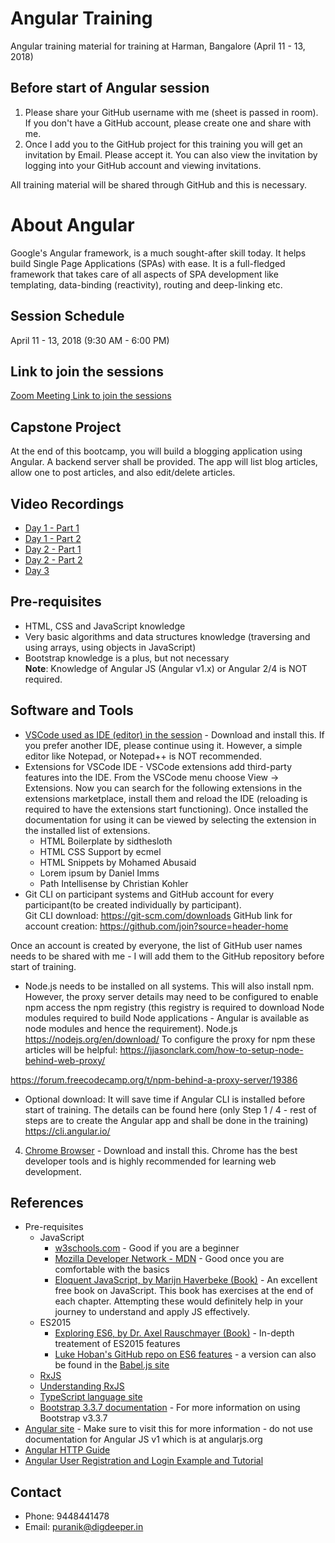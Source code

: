 # Angular Training
Angular training material for training at Harman, Bangalore (April 11 - 13, 2018)

## Before start of Angular session
1. Please share your GitHub username with me (sheet is passed in room). If you don't have a GitHub account, please create one and share with me.
2. Once I add you to the GitHub project for this training you will get an invitation by Email. Please accept it. You can also view the invitation by logging into your GitHub account and viewing invitations.

All training material will be shared through GitHub and this is necessary.

# About Angular
Google's Angular framework, is a much sought-after skill today. It helps build Single Page Applications 
(SPAs) with ease. It is a full-fledged framework that takes care of all aspects of SPA development like templating, data-binding (reactivity), routing and deep-linking etc.

## Session Schedule
April 11 - 13, 2018 (9:30 AM - 6:00 PM)

## Link to join the sessions
[Zoom Meeting Link to join the sessions](https://zoom.us/j/383871446)

## Capstone Project
At the end of this bootcamp, you will build a blogging application using Angular. A backend server shall be provided. The app will list blog articles, allow one to post articles, and also edit/delete articles.

## Video Recordings
- [Day 1 - Part 1](https://s3.amazonaws.com/corporate-trainings/harman/apr-11-13-2018-angular/april-11-2018-part-1.mp4)
- [Day 1 - Part 2](https://s3.amazonaws.com/corporate-trainings/harman/apr-11-13-2018-angular/apr-11-2018-part-2.mp4)
- [Day 2 - Part 1](https://s3.amazonaws.com/corporate-trainings/harman/apr-11-13-2018-angular/apr-12-2018-part-1.mp4)
- [Day 2 - Part 2](https://s3.amazonaws.com/corporate-trainings/harman/apr-11-13-2018-angular/apr-12-2018-part-2.mp4)
- [Day 3](https://s3.amazonaws.com/corporate-trainings/harman/apr-11-13-2018-angular/apr-13-2018-part-1.mp4)

## Pre-requisites
- HTML, CSS and JavaScript knowledge
- Very basic algorithms and data structures knowledge (traversing and using arrays, using objects in JavaScript)
- Bootstrap knowledge is a plus, but not necessary  
__Note__: Knowledge of Angular JS (Angular v1.x) or Angular 2/4 is NOT required.

## Software and Tools
- [VSCode used as IDE (editor) in the session](https://code.visualstudio.com/) - Download and install this. If you prefer another IDE, please continue using it. However, a simple editor like Notepad, or Notepad++ is NOT recommended.
- Extensions for VSCode IDE - VSCode extensions add third-party features into the IDE. From the VSCode menu choose View -> Extensions. Now you can search for the following extensions in the extensions marketplace, install them and reload the IDE (reloading is required to have the extensions start functioning). Once installed the documentation for using it can be viewed by selecting the extension in the installed list of extensions.
    - HTML Boilerplate by sidthesloth
    - HTML CSS Support by ecmel
    - HTML Snippets by Mohamed Abusaid
    - Lorem ipsum by Daniel Imms
    - Path Intellisense by Christian Kohler
- Git CLI on participant systems and GitHub account for every participant(to be created individually by participant).  
Git CLI download: https://git-scm.com/downloads
GitHub link for account creation: https://github.com/join?source=header-home
 
 Once an account is created by everyone, the list of GitHub user names needs to be shared with me - I will add them to the GitHub repository before start of training.

- Node.js needs to be installed on all systems. This will also install npm. However, the proxy server details may need to be configured to enable npm access the npm registry (this registry is required to download Node modules required to build Node applications - Angular is available as node modules and hence the requirement).
Node.js https://nodejs.org/en/download/
To configure the proxy for npm these articles will be helpful: https://jjasonclark.com/how-to-setup-node-behind-web-proxy/
  
https://forum.freecodecamp.org/t/npm-behind-a-proxy-server/19386

- Optional download: It will save time if Angular CLI is installed before start of training. The details can be found here (only Step 1 / 4 - rest of steps are to create the Angular app and shall be done in the training)
https://cli.angular.io/

4. [Chrome Browser](https://www.google.com/chrome/browser/desktop/index.html) - Download and install this. Chrome has the best developer tools and is highly recommended for learning web development.

## References
- Pre-requisites
    - JavaScript
        - [w3schools.com](https://www.w3schools.com/) - Good if you are a beginner
        - [Mozilla Developer Network - MDN](https://developer.mozilla.org/en-US/) - Good once you are comfortable with the basics
        - [Eloquent JavaScript, by Marijn Haverbeke (Book)](http://eloquentjavascript.net/) - An excellent free book on JavaScript. This book has exercises at the end of each chapter. Attempting these would definitely help in your journey to understand and apply JS effectively.
    - ES2015
        - [Exploring ES6, by Dr. Axel Rauschmayer (Book)](http://exploringjs.com/es6/) - In-depth treatement of ES2015 features
        - [Luke Hoban's GitHub repo on ES6 features](https://github.com/lukehoban/es6features#readme) - a version can also be found in the [Babel.js site](https://babeljs.io/learn-es2015/#ecmascript-2015-features-modules)
    - [RxJS]()
    - [Understanding RxJS](http://rxmarbles.com/)
    - [TypeScript language site](https://www.typescriptlang.org/)
    - [Bootstrap 3.3.7 documentation](http://getbootstrap.com/docs/3.3/) - For more information on using Bootstrap v3.3.7
- [Angular site](https://angular.io/) - Make sure to visit this for more information - do not use documentation for Angular JS v1 which is at angularjs.org
- [Angular HTTP Guide](https://angular.io/guide/http)
- [Angular User Registration and Login Example and Tutorial](http://jasonwatmore.com/post/2016/09/29/angular-2-user-registration-and-login-example-tutorial)

## Contact
- Phone: 9448441478
- Email: puranik@digdeeper.in